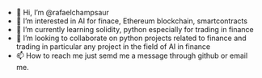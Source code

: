 - 👋 Hi, I’m @rafaelchampsaur
- 👀 I’m interested in AI for finace, Ethereum blockchain, smartcontracts
- 🌱 I’m currently learning solidity, python especially for trading in finance
- 💞️ I’m looking to collaborate on python projects related to finance and trading in particular any project in the field of AI in finance
- 📫 How to reach me just semd me a message through github or email me.

<!---
rafaelchampsaur/rafaelchampsaur is a ✨ special ✨ repository because its `README.md` (this file) appears on your GitHub profile.
You can click the Preview link to take a look at your changes.
--->
